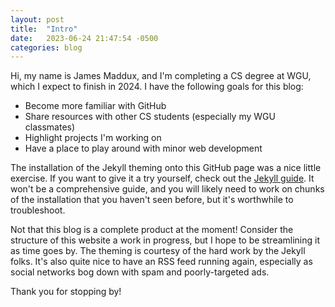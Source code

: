 ```yaml
---
layout: post
title:  "Intro"
date:   2023-06-24 21:47:54 -0500
categories: blog
---
```


Hi, my name is James Maddux, and I'm completing a CS degree at WGU, which I expect to finish in 2024. I have the following goals for this blog:
- Become more familiar with GitHub
- Share resources with other CS students (especially my WGU classmates)
- Highlight projects I'm working on
- Have a place to play around with minor web development

The installation of the Jekyll theming onto this GitHub page was a nice little exercise. If you want to give it a try yourself, check out
the [Jekyll guide](https://jekyllrb.com/docs/). It won't be a comprehensive guide, and you will likely need to work on chunks of the installation that 
you haven't seen before, but it's worthwhile to troubleshoot. 

Not that this blog is a complete product at the moment! Consider the structure of this website a work
in progress, but I hope to be streamlining it as time goes by. The theming is courtesy of the hard work by the Jekyll folks. It's also quite nice
to have an RSS feed running again, especially as social networks bog down with spam and poorly-targeted ads.

Thank you for stopping by!